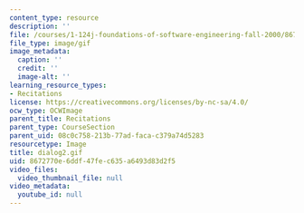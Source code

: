 ```yaml
---
content_type: resource
description: ''
file: /courses/1-124j-foundations-of-software-engineering-fall-2000/8672770e6ddf47fec635a6493d83d2f5_dialog2.gif
file_type: image/gif
image_metadata:
  caption: ''
  credit: ''
  image-alt: ''
learning_resource_types:
- Recitations
license: https://creativecommons.org/licenses/by-nc-sa/4.0/
ocw_type: OCWImage
parent_title: Recitations
parent_type: CourseSection
parent_uid: 08c0c758-213b-77ad-faca-c379a74d5283
resourcetype: Image
title: dialog2.gif
uid: 8672770e-6ddf-47fe-c635-a6493d83d2f5
video_files:
  video_thumbnail_file: null
video_metadata:
  youtube_id: null
---
```

